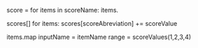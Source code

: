 score = for items in scoreName:
    items.


scores[]
for items:
    scores[scoreAbreviation] += scoreValue

items.map
inputName = itemName
range = scoreValues(1,2,3,4)